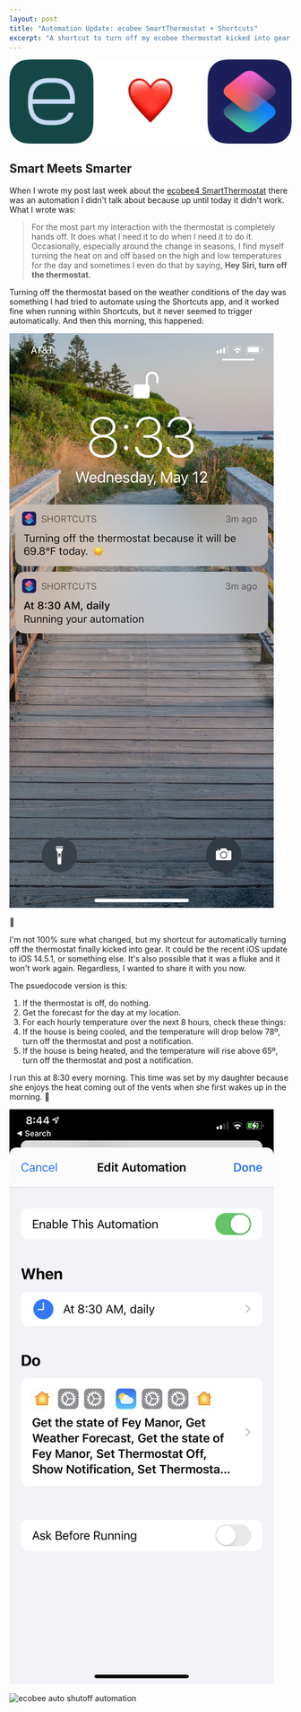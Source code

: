 ```yaml
---
layout: post
title: "Automation Update: ecobee SmartThermostat + Shortcuts"
excerpt: "A shortcut to turn off my ecobee thermostat kicked into gear this morning."
---
```


![ecobee loves Shortcuts](/assets/images/ecobee-loves-shortcuts.png)

## Smart Meets Smarter

When I wrote my post last week about the [ecobee4 SmartThermostat](/2021/05/08/ecobee4-smartthermostat-with-voice-control.html) there was an automation I didn't talk about because up until today it didn't work. What I wrote was:

> For the most part my interaction with the thermostat is completely hands off. It does what I need it to do when I need it to do it. Occasionally, especially around the change in seasons, I find myself turning the heat on and off based on the high and low temperatures for the day and sometimes I even do that by saying, **Hey Siri, turn off the thermostat.**

Turning off the thermostat based on the weather conditions of the day was something I had tried to automate using the Shortcuts app, and it worked fine when running within Shortcuts, but it never seemed to trigger automatically. And then this morning, this happened:

![ecobee auto shutoff notification](/assets/images/ecobee-auto-shutoff-shortcut-notification.jpeg)

🎉 

I'm not 100% sure what changed, but my shortcut for automatically turning off the thermostat finally kicked into gear. It could be the recent iOS update to iOS 14.5.1, or something else. It's also possible that it was a fluke and it won't work again. Regardless, I wanted to share it with you now.

The psuedocode version is this:

1. If the thermostat is off, do nothing.
2. Get the forecast for the day at my location.
3. For each hourly temperature over the next 8 hours, check these things:
4. If the house is being cooled, and the temperature will drop below 78º, turn off the thermostat and post a notification.
4. If the house is being heated, and the temperature will rise above 65º, turn off the thermostat and post a notification.

I run this at 8:30 every morning. This time was set by my daughter because she enjoys the heat coming out of the vents when she first wakes up in the morning. 🙂

![Daily ecobee shortcut automation](/assets/images/daily-ecobee-automation.png)

![ecobee auto shutoff automation](/assets/images/ecobee-auto-shutoff-shortcut.png)
